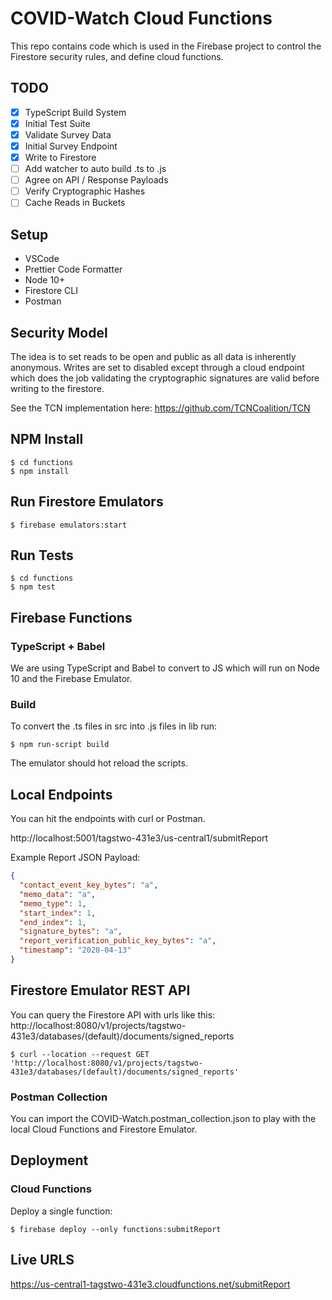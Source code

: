 # COVID-Watch Cloud Functions

This repo contains code which is used in the Firebase project to control the Firestore security rules, and define cloud functions.

## TODO

- [x] TypeScript Build System
- [x] Initial Test Suite
- [x] Validate Survey Data
- [x] Initial Survey Endpoint
- [x] Write to Firestore
- [ ] Add watcher to auto build .ts to .js
- [ ] Agree on API / Response Payloads
- [ ] Verify Cryptographic Hashes
- [ ] Cache Reads in Buckets

## Setup

- VSCode
- Prettier Code Formatter
- Node 10+
- Firestore CLI
- Postman

## Security Model

The idea is to set reads to be open and public as all data is inherently anonymous. Writes are set to disabled except through a cloud endpoint which does the job validating the cryptographic signatures are valid before writing to the firestore.

See the TCN implementation here:
https://github.com/TCNCoalition/TCN

## NPM Install

```
$ cd functions
$ npm install
```

## Run Firestore Emulators

```
$ firebase emulators:start
```

## Run Tests

```
$ cd functions
$ npm test
```

## Firebase Functions

### TypeScript + Babel

We are using TypeScript and Babel to convert to JS which will run on Node 10 and the Firebase Emulator.

### Build

To convert the .ts files in src into .js files in lib run:

```
$ npm run-script build
```

The emulator should hot reload the scripts.

## Local Endpoints

You can hit the endpoints with curl or Postman.

http://localhost:5001/tagstwo-431e3/us-central1/submitReport

Example Report JSON Payload:

```json
{
  "contact_event_key_bytes": "a",
  "memo_data": "a",
  "memo_type": 1,
  "start_index": 1,
  "end_index": 1,
  "signature_bytes": "a",
  "report_verification_public_key_bytes": "a",
  "timestamp": "2020-04-13"
}
```

## Firestore Emulator REST API

You can query the Firestore API with urls like this:
http://localhost:8080/v1/projects/tagstwo-431e3/databases/(default)/documents/signed_reports

```
$ curl --location --request GET 'http://localhost:8080/v1/projects/tagstwo-431e3/databases/(default)/documents/signed_reports'
```

### Postman Collection

You can import the COVID-Watch.postman_collection.json to play with the local Cloud Functions and Firestore Emulator.

## Deployment

### Cloud Functions

Deploy a single function:

```
$ firebase deploy --only functions:submitReport
```

## Live URLS

https://us-central1-tagstwo-431e3.cloudfunctions.net/submitReport
